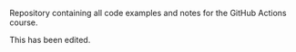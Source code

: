 Repository containing all code examples and notes for the GitHub Actions course.

This has been edited.
